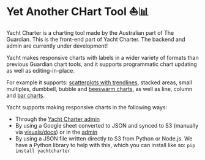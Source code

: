 # Yet Another CHart Tool ⛵📊

Yacht Charter is a charting tool made by the Australian part of The Guardian. This is the front-end part of Yacht Charter. The backend and admin are currently under development!

Yacht makes responsive charts with labels in a wider variety of formats than previous Guardian chart tools, and it supports programmatic chart updating as well as editing-in-place.

For example it supports: [scatterplots with trendlines](https://interactive.guim.co.uk/embed/superyacht/index.html?key=1EbFtLna39KLlDL-M0QVu0TNZUHkfTS_kRH1GwkeHHD4&location=docsdata), stacked areas, small multiples, dumbbell, bubble and [beeswarm charts](https://interactive.guim.co.uk/embed/superyacht/index.html?location=docsdata&key=1hbFGwheOCIpdIAP9x09HWxTYI5lQC73MXIZy_GM7Zkg), as well as line, column and [bar charts](https://interactive.guim.co.uk/embed/superyacht/index.html?location=docsdata&key=17rVwplGRJP0VIx5MilM_bTr1XLD91TKrBlnn_Y_9A_o).

Yacht supports making responsive charts in the following ways:

* Through the [Yacht Charter admin](https://pollarama.herokuapp.com/)
* By using a Google sheet converted to JSON and synced to S3 (manually via [visuals/docs](https://visuals.gutools.co.uk/docs/)) or in the [admin](https://pollarama.herokuapp.com/)
* By using a JSON file written directly to S3 from Python or Node.js. We have a Python library to help with this, which you can install like so: ```pip install yachtcharter```

